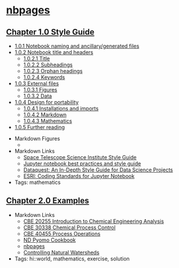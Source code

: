 # [nbpages](https://jckantor.github.io/nbpages)


## [Chapter 1.0 Style Guide](https://nbviewer.jupyter.org/github/jckantor/nbpages/blob/master/notebooks-public/01.00-Style-Guide.ipynb)
- [1.0.1 Notebook naming and ancillary/generated files](https://nbviewer.jupyter.org/github/jckantor/nbpages/blob/master/notebooks-public/01.00-Style-Guide.ipynb#1.0.1-Notebook-naming-and-ancillary/generated-files)
- [1.0.2 Notebook title and headers](https://nbviewer.jupyter.org/github/jckantor/nbpages/blob/master/notebooks-public/01.00-Style-Guide.ipynb#1.0.2-Notebook-title-and-headers)
    - [1.0.2.1 Title](https://nbviewer.jupyter.org/github/jckantor/nbpages/blob/master/notebooks-public/01.00-Style-Guide.ipynb#1.0.2.1-Title)
    - [1.0.2.2 Subheadings](https://nbviewer.jupyter.org/github/jckantor/nbpages/blob/master/notebooks-public/01.00-Style-Guide.ipynb#1.0.2.2-Subheadings)
    - [1.0.2.3 Orphan headings](https://nbviewer.jupyter.org/github/jckantor/nbpages/blob/master/notebooks-public/01.00-Style-Guide.ipynb#1.0.2.3-Orphan-headings)
    - [1.0.2.4 Keywords](https://nbviewer.jupyter.org/github/jckantor/nbpages/blob/master/notebooks-public/01.00-Style-Guide.ipynb#1.0.2.4-Keywords)
- [1.0.3 External files](https://nbviewer.jupyter.org/github/jckantor/nbpages/blob/master/notebooks-public/01.00-Style-Guide.ipynb#1.0.3-External-files)
    - [1.0.3.1 Figures](https://nbviewer.jupyter.org/github/jckantor/nbpages/blob/master/notebooks-public/01.00-Style-Guide.ipynb#1.0.3.1-Figures)
    - [1.0.3.2 Data](https://nbviewer.jupyter.org/github/jckantor/nbpages/blob/master/notebooks-public/01.00-Style-Guide.ipynb#1.0.3.2-Data)
- [1.0.4 Design for portability](https://nbviewer.jupyter.org/github/jckantor/nbpages/blob/master/notebooks-public/01.00-Style-Guide.ipynb#1.0.4-Design-for-portability)
    - [1.0.4.1 Installations and imports](https://nbviewer.jupyter.org/github/jckantor/nbpages/blob/master/notebooks-public/01.00-Style-Guide.ipynb#1.0.4.1-Installations-and-imports)
    - [1.0.4.2 Markdown](https://nbviewer.jupyter.org/github/jckantor/nbpages/blob/master/notebooks-public/01.00-Style-Guide.ipynb#1.0.4.2-Markdown)
    - [1.0.4.3 Mathematics](https://nbviewer.jupyter.org/github/jckantor/nbpages/blob/master/notebooks-public/01.00-Style-Guide.ipynb#1.0.4.3-Mathematics)
- [1.0.5 Further reading](https://nbviewer.jupyter.org/github/jckantor/nbpages/blob/master/notebooks-public/01.00-Style-Guide.ipynb#1.0.5-Further-reading)
* Markdown Figures
    - []()
* Markdown Links
    - [Space Telescope Science Institute Style Guide](https://github.com/spacetelescope/style-guides/blob/master/guides/jupyter-notebooks.md)
    - [Jupyter notebook best practices and style guide](https://github.com/chrisvoncsefalvay/jupyter-best-practices)
    - [Dataquest: An In-Depth Style Guide for Data Science Projects](https://www.dataquest.io/blog/data-science-project-style-guide/)
    - [ESRI: Coding Standards for Jupyter Notebook](https://www.esri.com/about/newsroom/arcuser/coding-standards-for-jupyter-notebook/)
* Tags: mathematics


## [Chapter 2.0 Examples](https://nbviewer.jupyter.org/github/jckantor/nbpages/blob/master/notebooks-public/02.00-Examples.ipynb)
* Markdown Links
    - [CBE 20255 Introduction to Chemical Engineering Analysis](http://jckantor.github.io/CBE20255/)
    - [CBE 30338 Chemical Process Control](http://jckantor.github.io/CBE30338/)
    - [CBE 40455 Process Operations](http://jckantor.github.io/CBE40455/)
    - [ND Pyomo Cookbook](https://jckantor.github.io/ND-Pyomo-Cookbook/)
    - [nbpages](https://jckantor.github.io/nbpages/)
    - [Controlling Natural Watersheds](https://jckantor.github.io/Controlling-Natural-Watersheds/)
* Tags: hi::world, mathematics, exercise, solution
